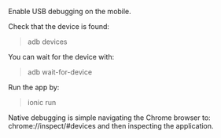Enable USB debugging on the mobile.

Check that the device is found:
> adb devices

You can wait for the device with:
> adb wait-for-device

Run the app by:
> ionic run

Native debugging is simple navigating the Chrome browser to:
 chrome://inspect/#devices
and then inspecting the application.
